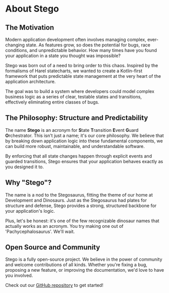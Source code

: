 # About Stego

## The Motivation

Modern application development often involves managing complex, ever-changing state. As features grow, so does the potential for bugs, race conditions, and unpredictable behavior. How many times have you found your application in a state you thought was impossible?

Stego was born out of a need to bring order to this chaos. Inspired by the formalisms of Harel statecharts, we wanted to create a Kotlin-first framework that puts predictable state management at the very heart of the application architecture.

The goal was to build a system where developers could model complex business logic as a series of clear, testable states and transitions, effectively eliminating entire classes of bugs.

## The Philosophy: Structure and Predictability

The name **Stego** is an acronym for **S**tate **T**ransition **E**vent **G**uard **O**rchestrator. This isn't just a name; it's our core philosophy. We believe that by breaking down application logic into these fundamental components, we can build more robust, maintainable, and understandable software.

By enforcing that all state changes happen through explicit events and guarded transitions, Stego ensures that your application behaves exactly as you designed it to.

## Why "Stego"?

The name is a nod to the Stegosaurus, fitting the theme of our home at Development and Dinosaurs. Just as the Stegosaurus had plates for structure and defense, Stego provides a strong, structured backbone for your application's logic.
 
Plus, let's be honest: it's one of the few recognizable dinosaur names that actually works as an acronym. You try making one out of 'Pachycephalosaurus'. We'll wait.

## Open Source and Community

Stego is a fully open-source project. We believe in the power of community and welcome contributions of all kinds. Whether you're fixing a bug, proposing a new feature, or improving the documentation, we'd love to have you involved.

Check out our [GitHub repository](https://github.com/development-and-dinosaurs/stego) to get started!
